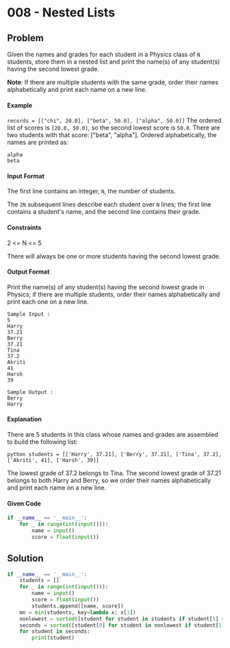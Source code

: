 # 008 - Nested Lists
## Problem
Given the names and grades for each student in a Physics class of `N` students, store them in a nested list and print the name(s) of any student(s) having the second lowest grade.

**Note**: If there are multiple students with the same grade, order their names alphabetically and print each name on a new line.

#### Example
`records = [["chi", 20.0], ["beta", 50.0], ["alpha", 50.0]]`
The ordered list of scores is `[20.0, 50.0]`, so the second lowest score is `50.0`. There are two students with that score: ["beta", "alpha"]. Ordered alphabetically, the names are printed as:

```
alpha
beta
```

#### Input Format

The first line contains an integer, `N`, the number of students.

The `2N` subsequent lines describe each student over `N` lines; the first line contains a student's name, and the second line contains their grade.


#### Constraints
2 <= N <= 5

There will always be one or more students having the second lowest grade.

#### Output Format

Print the name(s) of any student(s) having the second lowest grade in Physics; if there are multiple students, order their names alphabetically and print each one on a new line.

```
Sample Input :
5
Harry
37.21
Berry
37.21
Tina
37.2
Akriti
41
Harsh
39
```

```
Sample Output :
Berry
Harry
```

#### Explanation
There are 5 students in this class whose names and grades are assembled to build the following list:

`python students = [['Harry', 37.21], ['Berry', 37.21], ['Tina', 37.2], ['Akriti', 41], ['Harsh', 39]]`

The lowest grade of 37.2 belongs to Tina. The second lowest grade of 37.21 belongs to both Harry and Berry, so we order their names alphabetically and print each name on a new line.


#### Given Code

```python
if __name__ == '__main__':
    for _ in range(int(input())):
        name = input()
        score = float(input())
```


## Solution

```python
if __name__ == '__main__':
    students = []
    for _ in range(int(input())):
        name = input()
        score = float(input())
        students.append([name, score])
    mn = min(students, key=lambda x: x[1])
    nonlowest = sorted([student for student in students if student[1] > mn[1]], key= lambda x: x[1])
    seconds = sorted([student[0] for student in nonlowest if student[1] == nonlowest[0][1]])
    for student in seconds:
        print(student)
```
